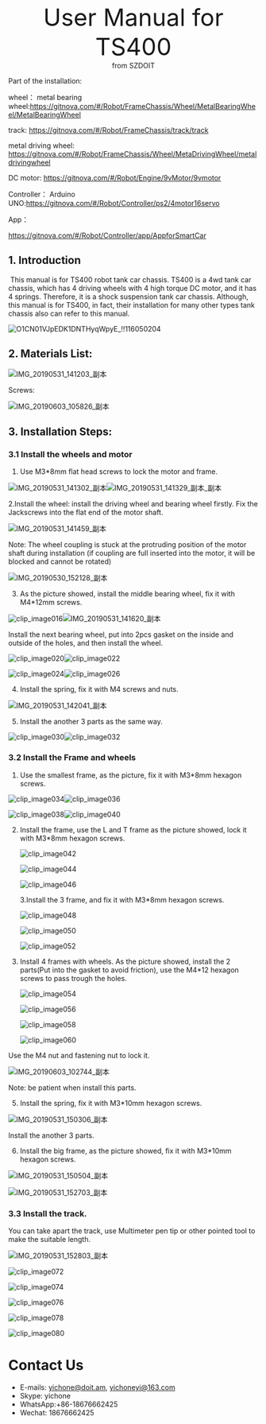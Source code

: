 <center> <font size=10> User Manual for TS400 </font></center>

<center> from SZDOIT </center>

Part of the installation:

wheel：
metal bearing wheel:https://gitnova.com/#/Robot/FrameChassis/Wheel/MetalBearingWheel/MetalBearingWheel

track: https://gitnova.com/#/Robot/FrameChassis/track/track

metal driving wheel: https://gitnova.com/#/Robot/FrameChassis/Wheel/MetaDrivingWheel/metaldrivingwheel

DC motor: https://gitnova.com/#/Robot/Engine/9vMotor/9vmotor



Controller：
Arduino UNO:https://gitnova.com/#/Robot/Controller/ps2/4motor16servo

App：

https://gitnova.com/#/Robot/Controller/app/AppforSmartCar

## 1. Introduction

​    This manual is for TS400 robot tank car chassis. TS400 is a 4wd tank car chassis, which has 4 driving wheels with 4 high torque DC motor, and it has 4 springs. Therefore, it is a shock suspension tank car chassis. Although, this manual is for TS400,  in fact, their installation for many other types tank chassis also can refer to this manual.

![O1CN01VJpEDK1DNTHyqWpyE_!!116050204](clip_image002.jpg)

## 2. Materials List:

   ![IMG_20190531_141203_副本](clip_image004.jpg)

Screws:

![IMG_20190603_105826_副本](clip_image006.jpg)

## 3. Installation Steps:

### 3.1 Install the wheels and motor

1. Use M3*8mm flat head screws to lock the motor and frame.

![IMG_20190531_141302_副本](clip_image008.jpg)![IMG_20190531_141329_副本_副本](clip_image010.jpg)

2.Install the wheel: install the driving wheel and bearing wheel firstly. Fix the Jackscrews into the flat end of the motor shaft.

![IMG_20190531_141459_副本](clip_image012.jpg)

Note: The wheel coupling is stuck at the protruding position of the motor shaft during installation (if coupling are full inserted into the motor, it will be blocked and cannot be rotated)

![IMG_20190530_152128_副本](clip_image014.jpg)

3. As the picture showed, install the middle bearing wheel, fix it with M4*12mm screws.

![clip_image016](clip_image016.jpg)![IMG_20190531_141620_副本](clip_image018.jpg)

Install the next bearing wheel, put into 2pcs gasket on the inside and outside of the holes, and then install the wheel.



![clip_image020](clip_image020.jpg)![clip_image022](clip_image022.jpg)

![clip_image024](clip_image024.jpg)![clip_image026](clip_image026.jpg)

4. Install the spring, fix it with M4 screws and nuts.

![IMG_20190531_142041_副本](clip_image028.jpg)

5. Install the another 3 parts as the same way.

![clip_image030](clip_image030.jpg)![clip_image032](clip_image032.jpg)

### 3.2 Install the Frame and wheels

1. Use the smallest frame, as the picture, fix it with M3*8mm hexagon screws.

![clip_image034](clip_image034.jpg)![clip_image036](clip_image036.jpg)

![clip_image038](clip_image038.jpg)![clip_image040](clip_image040.jpg)

2. Install the frame, use the L and T frame as the picture showed, lock it with M3*8mm hexagon screws.

   ![clip_image042](clip_image042.jpg)

   ![clip_image044](clip_image044.jpg)

   ![clip_image046](clip_image046.jpg)

   3.Install the 3 frame, and fix it with M3*8mm hexagon screws.

   ![clip_image048](clip_image048.jpg)

   ![clip_image050](clip_image050.jpg)

   ![clip_image052](clip_image052.jpg)

   

4. Install 4 frames with wheels. As the picture showed, install the 2 parts(Put into the gasket to avoid friction), use the M4*12 hexagon screws to pass trough the holes.

   ![clip_image054](clip_image054.jpg)

   ![clip_image056](clip_image056.jpg)

   ![clip_image058](clip_image058.jpg)

   ![clip_image060](clip_image060.jpg)



Use the M4 nut and fastening nut to lock it.

![IMG_20190603_102744_副本](clip_image062.jpg)

Note: be patient when install this parts.

5. Install the spring, fix it with M3*10mm hexagon screws.

![IMG_20190531_150306_副本](clip_image064.jpg)

Install the another 3 parts.

6. Install the big frame, as the picture showed, fix it with M3*10mm hexagon screws.

![IMG_20190531_150504_副本](clip_image066.jpg)

![IMG_20190531_152703_副本](clip_image068.jpg)

### 3.3 Install the track.

You can take apart the track, use Multimeter pen tip or other pointed tool to make the suitable length.

![IMG_20190531_152803_副本](clip_image070.jpg)

![clip_image072](clip_image072.jpg)

![clip_image074](clip_image074.jpg)

![clip_image076](clip_image076.jpg)

![clip_image078](clip_image078.jpg)

![clip_image080](clip_image080.jpg)

# Contact Us

- E-mails: [yichone@doit.am](mailto:yichone@doit.am), [yichoneyi@163.com](mailto:yichoneyi@163.com)
- Skype: yichone
- WhatsApp:+86-18676662425
- Wechat: 18676662425